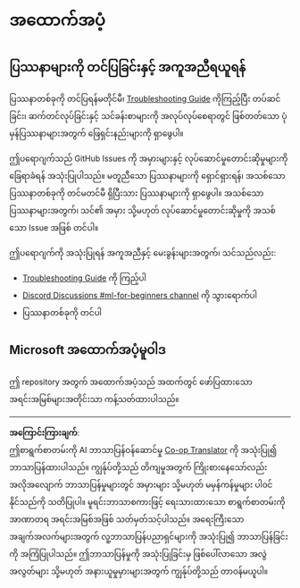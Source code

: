 <!--
CO_OP_TRANSLATOR_METADATA:
{
  "original_hash": "09623d7343ff1c26ff4f198c1b2d3176",
  "translation_date": "2025-10-03T12:31:34+00:00",
  "source_file": "SUPPORT.md",
  "language_code": "my"
}
-->
# အထောက်အပံ့
## ပြဿနာများကို တင်ပြခြင်းနှင့် အကူအညီရယူရန်  

ပြဿနာတစ်ခုကို တင်ပြရန်မတိုင်မီ၊ [Troubleshooting Guide](TROUBLESHOOTING.md) ကိုကြည့်ပြီး တပ်ဆင်ခြင်း၊ ဆက်တင်လုပ်ခြင်းနှင့် သင်ခန်းစာများကို အလုပ်လုပ်စေရာတွင် ဖြစ်တတ်သော ပုံမှန်ပြဿနာများအတွက် ဖြေရှင်းနည်းများကို ရှာဖွေပါ။

ဤပရောဂျက်သည် GitHub Issues ကို အမှားများနှင့် လုပ်ဆောင်မှုတောင်းဆိုမှုများကို ခြေရာခံရန် အသုံးပြုပါသည်။ မတူညီသော ပြဿနာများကို ရှောင်ရှားရန်၊ အသစ်သော ပြဿနာတစ်ခုကို တင်မတင်မီ ရှိပြီးသား ပြဿနာများကို ရှာဖွေပါ။ အသစ်သော ပြဿနာများအတွက်၊ သင်၏ အမှား သို့မဟုတ် လုပ်ဆောင်မှုတောင်းဆိုမှုကို အသစ်သော Issue အဖြစ် တင်ပါ။

ဤပရောဂျက်ကို အသုံးပြုရန် အကူအညီနှင့် မေးခွန်းများအတွက်၊ သင်သည်လည်း:
- [Troubleshooting Guide](TROUBLESHOOTING.md) ကို ကြည့်ပါ
- [Discord Discussions #ml-for-beginners channel](https://aka.ms/foundry/discord) ကို သွားရောက်ပါ
- ပြဿနာတစ်ခုကို တင်ပါ

## Microsoft အထောက်အပံ့မူဝါဒ  

ဤ repository အတွက် အထောက်အပံ့သည် အထက်တွင် ဖော်ပြထားသော အရင်းအမြစ်များအတိုင်းသာ ကန့်သတ်ထားပါသည်။

---

**အကြောင်းကြားချက်**:  
ဤစာရွက်စာတမ်းကို AI ဘာသာပြန်ဝန်ဆောင်မှု [Co-op Translator](https://github.com/Azure/co-op-translator) ကို အသုံးပြု၍ ဘာသာပြန်ထားပါသည်။ ကျွန်ုပ်တို့သည် တိကျမှုအတွက် ကြိုးစားနေသော်လည်း အလိုအလျောက် ဘာသာပြန်မှုများတွင် အမှားများ သို့မဟုတ် မမှန်ကန်မှုများ ပါဝင်နိုင်သည်ကို သတိပြုပါ။ မူရင်းဘာသာစကားဖြင့် ရေးသားထားသော စာရွက်စာတမ်းကို အာဏာတရ အရင်းအမြစ်အဖြစ် သတ်မှတ်သင့်ပါသည်။ အရေးကြီးသော အချက်အလက်များအတွက် လူ့ဘာသာပြန်ပညာရှင်များကို အသုံးပြု၍ ဘာသာပြန်ခြင်းကို အကြံပြုပါသည်။ ဤဘာသာပြန်မှုကို အသုံးပြုခြင်းမှ ဖြစ်ပေါ်လာသော အလွဲအလွတ်များ သို့မဟုတ် အနားယူမှုမှားများအတွက် ကျွန်ုပ်တို့သည် တာဝန်မယူပါ။